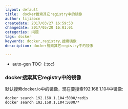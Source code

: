 ```yaml
---
layout: default
title:  docker搜索其它registry中的镜像
author: lijiaocn
createdate: 2017/03/27 16:59:53
changedate: 2017/05/20 16:01:01
categories: 问题
tags: docker
keywords: docker,registry,搜索镜像
description: docker搜索其它registry中的镜像

---
```


* auto-gen TOC:
{:toc}

### docker搜索其它registry中的镜像

默认搜索docker.io中的镜像，现在要搜索192.168.1.104中镜像:

	docker search 192.168.1.104:5000/redis
	docker search 192.168.1.104:5000/*
